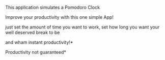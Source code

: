 This application simulates a Pomodoro Clock 

Improve your productivity with this one simple App! 

just set the amount of time you want to work, set how long you want your well deserved break to be

and wham instant productivity!*


Productivity not guaranteed* 

